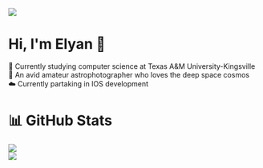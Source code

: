 [![](https://visitcount.itsvg.in/api?id=elyangutierrez&icon=0&color=0)](https://visitcount.itsvg.in)

# Hi, I'm Elyan 👋

🏫 Currently studying computer science at Texas A&M University-Kingsville<br/>
🔭 An avid amateur astrophotographer who loves the deep space cosmos<br/>
☁️ Currently partaking in IOS development<br/>

# 📊 GitHub Stats

![](https://github-readme-stats.vercel.app/api?username=elyangutierrez&theme=dark&hide_border=false&include_all_commits=false&count_private=false)<br/>
![](https://github-readme-streak-stats.herokuapp.com/?user=elyangutierrez&theme=dark&hide_border=false)<br/>
<!-- ![](https://github-readme-stats.vercel.app/api/top-langs/?username=elyangutierrez&theme=dark&hide_border=false&include_all_commits=false&count_private=false&layout=compact) -->

<!-- Proudly created with GPRM ( https://gprm.itsvg.in ) -->
